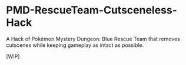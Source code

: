 # PMD-RescueTeam-Cutsceneless-Hack
A Hack of Pokémon Mystery Dungeon: Blue Rescue Team that removes cutscenes while keeping gameplay as intact as possible.

[WIP]
